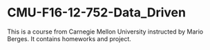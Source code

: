 # CMU-F16-12-752-Data_Driven
This is a course from Carnegie Mellon University instructed by Mario Berges.
It contains homeworks and project.
